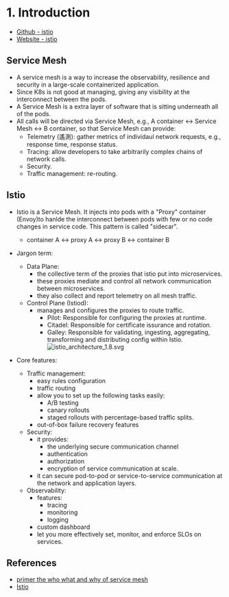 # 1. Introduction
- [Github - istio](https://github.com/istio/istio)
- [Website - istio](https://istio.io/)

## Service Mesh
- A service mesh is a way to increase the observability, resilience and security in a large-scale containerized application.
- Since K8s is not good at managing, giving any visibility at the interconnect between the pods.
- A Service Mesh is a extra layer of software that is sitting underneath all of the pods.
- All calls will be directed via Service Mesh, e.g., A container <-> Service Mesh <-> B container, so that Service Mesh can provide:
    - Telemetry (遙測): gather metrics of individaul network requests, e.g., response time, response status.
    - Tracing: allow developers to take arbitrarily complex chains of network calls.
    - Security.
    - Traffic management: re-routing.

## Istio
- Istio is a Service Mesh. It injects into pods with a "Proxy" container (Envoy)to hanlde the interconnect between pods with few or no code changes in service code. This pattern is called "sidecar".
    - container A <-> proxy A <-> proxy B <-> container B 
- Jargon term:
    - Data Plane:
        - the collective term of the proxies that istio put into microservices.
        - these proxies mediate and control all network communication between microservices.
        - they also collect and report telemetry on all mesh traffic.
    - Control Plane (Istiod):
        - manages and configures the proxies to route traffic.
            - Pilot: Responsible for configuring the proxies at runtime.
            - Citadel: Responsible for certificate issurance and rotation.
            - Galley: Responsible for validating, ingesting, aggregating, transforming and distributing config within Istio.
![istio_architecture_1.8.svg](https://istio.io/latest/docs/ops/deployment/architecture/arch.svg)

- Core features:
    - Traffic management:
        - easy rules configuration 
        - traffic routing
        - allow you to set up the following tasks easily:
            - A/B testing
            - canary rollouts
            - staged rollouts with percentage-based traffic splits.
        - out-of-box failure recovery features
    - Security: 
        - it provides:
            - the underlying secure communication channel
            - authentication
            - authorization
            - encryption of service communication at scale. 
        - it can secure pod-to-pod or service-to-service communication at the network and application layers.
    - Observability:
        - features:
            - tracing
            - monitoring
            - logging
        - custom dashboard
        - let you more effectively set, monitor, and enforce SLOs on services.

## References
- [primer the who what and why of service mesh](https://thenewstack.io/primer-the-who-what-and-why-of-service-mesh)
- [Istio](https://istio.io/latest/)
